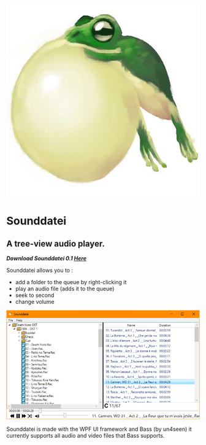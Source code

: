 ![sounddatei logo](/github/images/logo.jpg)

# Sounddatei

## A tree-view audio player.

***Download Sounddatei 0.1 [Here](https://drive.google.com/drive/folders/1oCWovAMLrboMbT6ggSm660aoLX6PsDv6?usp=sharing)***

Sounddatei allows you to :
- add a folder to the queue by right-clicking it
- play an audio file (adds it to the queue)
- seek to second
- change volume 

![sounddatei logo](/github/images/image.png)

Sounddatei is made with the WPF UI framework and Bass (by un4seen) it currently supports all audio and video files that Bass supports.
